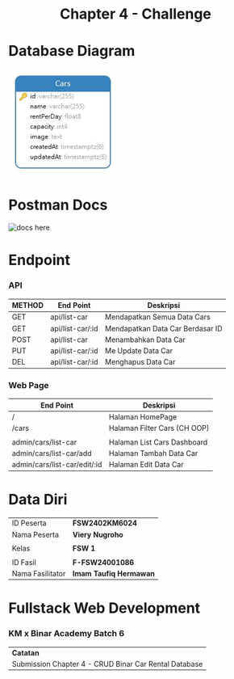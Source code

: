 <h1 align="center">
  Chapter 4 - Challenge
</h1>

# Database Diagram

![ERD](./ERD.jpg)

# Postman Docs
![docs here](https://documenter.getpostman.com/view/22814931/2sA35EY2XU)

# Endpoint

### API

| METHOD | End Point        | Deskripsi                        |
| ------ | ---------------- | -------------------------------- |
| GET    | api/list-car     | Mendapatkan Semua Data Cars      |
| GET    | api/list-car/:id | Mendapatkan Data Car Berdasar ID |
| POST   | api/list-car     | Menambahkan Data Car             |
| PUT    | api/list-car/:id | Me Update Data Car               |
| DEL    | api/list-car/:id | Menghapus Data Car               |

### Web Page

| End Point                    | Deskripsi                    |
| ---------------------------- | ---------------------------- |
| /                            | Halaman HomePage             |
| /cars                        | Halaman Filter Cars (CH OOP) |
|                              |                              |
| admin/cars/list-car          | Halaman List Cars Dashboard  |
| admin/cars/list-car/add      | Halaman Tambah Data Car      |
| admin/cars/list-car/edit/:id | Halaman Edit Data Car        |

# Data Diri

|                  |                          |
| ---------------- | ------------------------ |
| ID Peserta       | **FSW2402KM6024**        |
| Nama Peserta     | **Viery Nugroho**        |
|                  |                          |
| Kelas            | **FSW 1**                |
|                  |                          |
| ID Fasil         | **F-FSW24001086**        |
| Nama Fasilitator | **Imam Taufiq Hermawan** |

# Fullstack Web Development

### KM x Binar Academy Batch 6

|                                                       |
| ----------------------------------------------------- |
| **Catatan**                                           |
| Submission Chapter 4 - CRUD Binar Car Rental Database |
